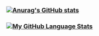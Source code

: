 ### [![Anurag's GitHub stats](https://github-readme-stats.vercel.app/api?username=joostgrunwald&show_icons=true&theme=radical&count_private=true)](https://github.com/anuraghazra/github-readme-stats)
### [![My GitHub Language Stats](https://github-readme-stats.vercel.app/api/top-langs/?username=joostgrunwald&langs_count=5&theme=tokyonight)]()
<!--
**joostgrunwald/joostgrunwald** is a ✨ _special_ ✨ repository because its `README.md` (this file) appears on your GitHub profile.

Here are some ideas to get you started:

- 🔭 I’m currently working on ...
- 🌱 I’m currently learning ...
- 👯 I’m looking to collaborate on ...
- 🤔 I’m looking for help with ...
- 💬 Ask me about ...
- 📫 How to reach me: ...
- 😄 Pronouns: ...
- ⚡ Fun fact: ...
-->

